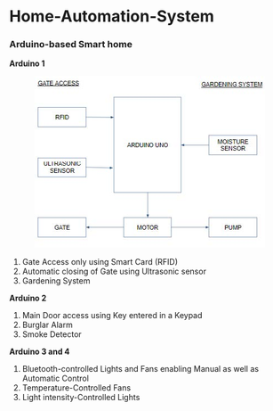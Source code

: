 # Home-Automation-System
### **Arduino-based Smart home**

**Arduino 1**
<p align="center">
  <img src="Block diagrams/Arduino1.jpg">
</p>

1. Gate Access only using Smart Card (RFID)
2. Automatic closing of Gate using Ultrasonic sensor
3. Gardening System

**Arduino 2**
1. Main Door access using Key entered in a Keypad
2. Burglar Alarm
3. Smoke Detector

**Arduino 3 and 4**
1. Bluetooth-controlled Lights and Fans enabling Manual as well as Automatic Control
2. Temperature-Controlled Fans
3. Light intensity-Controlled Lights

